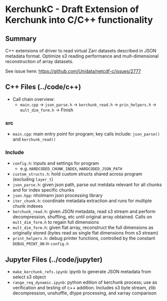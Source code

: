 # KerchunkC - Draft Extension of Kerchunk into C/C++ functionality

## Summary
C++ extensions of driver to read virtual Zarr datasets described in JSON metadata format. Optimize s3 reading performance and mult-dimensional reconstruction of array datasets.

See issue here: https://github.com/Unidata/netcdf-c/issues/2777

## C++ Files (../code/c++)
- Call chain overview:
    - `main.cpp` -> `json_parse.h` -> `kerchunk_read.h` -> `prin_helpers.h` -> `mult_dim_form.h` -> Finish

### src
- `main.cpp`: main entry point for program; key calls include: `json_parse()` and `kerchunk_read()`

### Include
- `config.h`: inputs and settings for program
    - e.g. `HARDCODED_CHUNK_INDEX`, `HARDCODED_JSON_PATH`
- `custom_structs.h`: hold custom structs shared across program (excluding `layer_t`)
- `json_parse.h`: given json path, parse out metdata relevant for all chunks and for index specific chunks
- `json.hpp`: nholmann json processing library
- `iter_chunk.h`: coordinate metadata extraction and runs for multiple chunk indexes
- `kerchunk_read.h`: given JSON metadata, read s3 stream and perform decompression, shuffling, etc until original array obtained. Calls on `mult_dim_form.h` to regain full dimensions
- `mult_dim_form.h`: given flat array, reconstruct the full dimensions as originally stored (bytes read as single flat dimensions from s3 stream)
- `print_helpers.h`: debug printer functions, controlled by the constant `DEBUG_PRINT_ON` in `config.h`

## Jupyter Files (../code/jupyter)
- `make_kerchunk_refs.ipynb`: ipynb to generate JSON metadata from select s3 object
- `range_req_dynamic.ipynb`: python edition of kerchunk process; use as verification and testing of c++ addition. Includes s3 byte stream, zlib decompression, unshuffle, dtype processing, and xarray comparison

